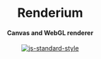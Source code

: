 <h1 align="center">Renderium</h1>
<h4 align="center">Canvas and WebGL renderer</h2>

<p align="center">
  <a href="https://github.com/feross/standard" target="_blank">
    <img src="https://img.shields.io/badge/code%20style-standard-brightgreen.svg?style=flat" alt="js-standard-style"></img>
  </a>
</p>
